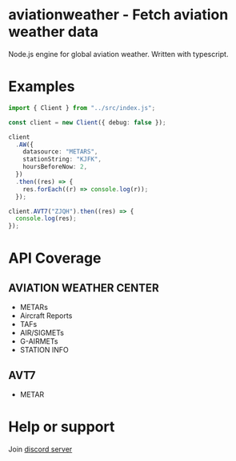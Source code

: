 # aviationweather - Fetch aviation weather data

Node.js engine for global aviation weather. Written with typescript.

# Examples

```ts
import { Client } from "../src/index.js";

const client = new Client({ debug: false });

client
  .AW({
    datasource: "METARS",
    stationString: "KJFK",
    hoursBeforeNow: 2,
  })
  .then((res) => {
    res.forEach((r) => console.log(r));
  });

client.AVT7("ZJQH").then((res) => {
  console.log(res);
});
```

# API Coverage

## AVIATION WEATHER CENTER

- METARs
- Aircraft Reports
- TAFs
- AIR/SIGMETs
- G-AIRMETs
- STATION INFO

## AVT7

- METAR

# Help or support

Join [discord server](https://discord.gg/8HhJu7MejR)

